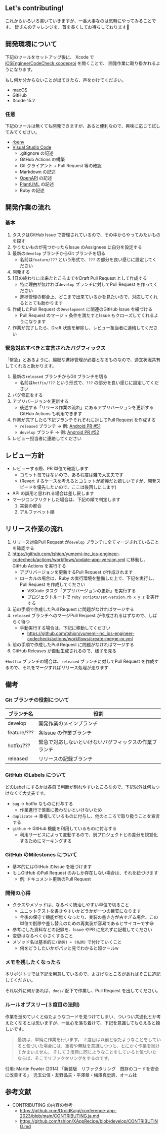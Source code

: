 ## Let's contributing!
これからいろいろ書いていきますが、一番大事なのは気軽にやってみることです。
皆さんのチャレンジを、首を長くしてお待ちしております:bow:



## 開発環境について
下記のツールをセットアップ後に、
Xcode で[iOSEngineerCodeCheck.xcodeproj](./iOSEngineerCodeCheck.xcodeproj) を開くことで、
開発作業に取り掛かれるようになります。

もし何か分からないことが出てきたら、声をかけてください。

* macOS
* GitHub
* Xcode 15.2

### 任意
下記のツールは無くても開発できますが、あると便利なので、興味に応じて試してみてください。

* [rbenv](https://github.com/rbenv/rbenv)
* [Visual Studio Code](https://code.visualstudio.com/)
    * .gitignore の記述
    * GitHub Actions の構築
    * Git クライアント + Pull Request 等の確認
    * Markdown の記述
    * [OpenAPI](https://www.openapis.org/) の記述
    * [PlantUML](https://plantuml.com/) の記述
    * Ruby の記述



## 開発作業の流れ
### 基本
1. タスクはGitHub Issue で管理されているので、その中からやってみたいものを探す
1. やりたいものが見つかったらIssue のAssignees に自分を設定する
1. 最新の`develop` ブランチからGit ブランチを切る
    * 名前は`feature/???` という形式で、`???` の部分を良い感じに設定してください
1. 開発する
1. 1日の終わりに出来たところまでをDraft Pull Request として作成する
    * 特に理由が無ければ`develop` ブランチに対してPull Request を作ってください
    * 進捗管理の都合上、どこまで出来ているかを見たいので、対応してくれるととても助かります
1. 作成したPull Request の`Development` に関連のGitHub Issue を紐づける
    * Pull Request のマージ + 条件を満たすとIssue もクローズしてくれるようになります
1. 作業が完了したら、Draft 状態を解除し、レビュー担当者に連絡してください

### 緊急対応すべきと宣言されたバグフィックス
「緊急」とあるように、綿密な進捗管理が必要となるものなので、適宜状況共有してくれると助かります。

1. 最新の`released` ブランチからGit ブランチを切る
    * 名前は`hotfix/???` という形式で、`???` の部分を良い感じに設定してください
1. バグ修正をする
1. アプリバージョンを更新する
    * 後述する「リリース作業の流れ」にあるアプリバージョンを更新するGitHub Actions も利用できます
1. 作業が完了したら下記ブランチそれぞれに対してPull Request を作成する
    * `released` ブランチ -> 例: [Android PR #51](https://github.com/tshion/yumemi-inc_android-engineer-codecheck/pull/51)
    * `develop` ブランチ -> 例: [Android PR #52](https://github.com/tshion/yumemi-inc_android-engineer-codecheck/pull/52)
1. レビュー担当者に連絡してください



## レビュー方針
* レビューする際、PR 単位で確認します
    * コミット毎ではないので、ある程度は雑で大丈夫です
    * (Revert するケースを考えるとコミットが綺麗だと嬉しいですが、開発スピードを優先したいので、ここは後回しにします)
* API の誤用と思われる場合は差し戻します
* マージコンフリクトした場合は、下記の順で判定します
    1. 実装の都合
    1. アルファベット順



## リリース作業の流れ
1. リリース対象Pull Request が`develop` ブランチに全てマージされていることを確認する
1. https://github.com/tshion/yumemi-inc_ios-engineer-codecheck/actions/workflows/update-app-version.yml に移動し、GitHub Actions を実行する
    * アプリバージョンを更新するPull Request が作成されます
    * ローカルの場合は、Ruby の実行環境を整備した上で、下記を実行し、Pull Request を作成してください
        * VSCode タスク「アプリバージョンの更新」を実行する
        * プロジェクトルートで `ruby scripts/set-version.rb x y z` を実行する
1. 前の手順で作成したPull Request に問題がなければマージする
1. `released` ブランチへのマージPull Request が作成されるはずなので、しばらく待つ
    * 手動実行する場合は、下記に移動してください
        * https://github.com/tshion/yumemi-inc_ios-engineer-codecheck/actions/workflows/create-merge-pr.yml
1. 前の手順で作成したPull Request に問題がなければマージする
1. GitHub Releases が自動生成されるので、様子を見る

※`hotfix` ブランチの場合は、`released` ブランチに対してPull Request を作成するので、それをマージすればリリース処理が走ります



## 備考
### Git ブランチの役割について
ブランチ名 | 役割
--- | ---
develop | 開発作業のメインブランチ
feature/??? | 各Issue の作業ブランチ
hotfix/??? | 緊急で対応しないといけないバグフィックスの作業ブランチ
released | リリースの記録ブランチ

### GitHub のLabels について
どのLabel にするかは各自で判断が別れやすいところなので、下記以外は何もつけなくて大丈夫です。

* `bug` -> hotfix なものに付与する
    * 作業進行で慎重に扱わないといけないため
* `duplicate` -> 重複しているものに付与し、他のところで取り扱うことを宣言する
* `github` -> GitHub 機能を利用しているものに付与する
    * 利用サービスによって変動するので、別プロジェクトとの差分を視覚化するためにマーキングする

### GitHub のMilestones について
* 基本的にはGitHub のIssue を紐づけます
* もしGitHub のPull Request のみしか存在しない場合は、それを紐づけます
    * 例: ドキュメント更新のPull Request

### 開発の心得
* クラスやメソッドは、なるべく統治しやすい単位で切ること
    * ユニットテストを書きやすいかどうかが一つの目安になります
    * 今後の保守で機能が無くなったり、実装の書き方が古すぎる場合、この単位で削除や差し替えのための再実装が容易であるとサイコーです:laughing:
* 参考にした資料などの記録を、Issue やPR に忘れずに記載してください
* 変更はなるべく小さくすること
* メソッド名は基本的に```(動詞) + (名詞)``` で付けていくこと<br />
    * 何をどうしたいかがパッと見でわかると超クールw

### メモを残したくなったら
本リポジトリでは下記を用意しているので、よさげなところがあればそこに追記してください。

それ以外に何かあれば、`docs/` 配下で作業し、Pull Request を出してください。

### ルールオブスリー(３度目の法則)
作業を進めていくと似たようなコードを見つけてしまい、ついつい共通化とか考えたくなるとは思いますが、一旦心を落ち着けて、下記を意識してもらえると嬉しいです。

> 最初は、単純に作業を行います。
> ２度目は以前と似たようなことをしていると気づいた場合には、重複や無駄を意識しつつも、とにかく作業を続けてかまいません。
> そして３度目に同じようなことをしていると気づいたならば、そこでリファクタリングをするのです。

引用: Martin Fowler (2014) 「新装版　リファクタリング　既存のコードを安全に改善する」　児玉公信・友野晶夫・平澤章・梅澤真史訳、オーム社



## 参考文献
* CONTRIBUTING の内容の参考
    * https://github.com/DroidKaigi/conference-app-2023/blob/main/CONTRIBUTING.ja.md
    * https://github.com/tshion/XAppRecipe/blob/develop/CONTRIBUTING.md
